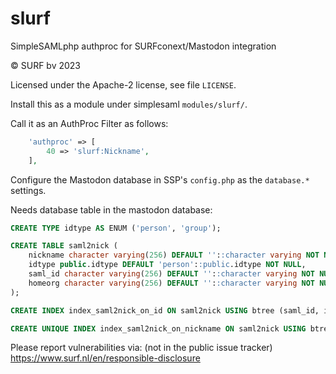 # slurf
SimpleSAMLphp authproc for SURFconext/Mastodon integration

© SURF bv 2023

Licensed under the Apache-2 license, see file `LICENSE`.

Install this as a module under simplesaml `modules/slurf/`.

Call it as an AuthProc Filter as follows:

```php
    'authproc' => [
        40 => 'slurf:Nickname',
    ],
```

Configure the Mastodon database in SSP's `config.php` as the `database.*` settings.

Needs database table in the mastodon database:

```sql
CREATE TYPE idtype AS ENUM ('person', 'group');

CREATE TABLE saml2nick (
    nickname character varying(256) DEFAULT ''::character varying NOT NULL,
    idtype public.idtype DEFAULT 'person'::public.idtype NOT NULL,
    saml_id character varying(256) DEFAULT ''::character varying NOT NULL,
    homeorg character varying(256) DEFAULT ''::character varying NOT NULL
);

CREATE INDEX index_saml2nick_on_id ON saml2nick USING btree (saml_id, idtype);

CREATE UNIQUE INDEX index_saml2nick_on_nickname ON saml2nick USING btree (lower((nickname)::text));
```

Please report vulnerabilities via: (not in the public issue tracker)
https://www.surf.nl/en/responsible-disclosure
